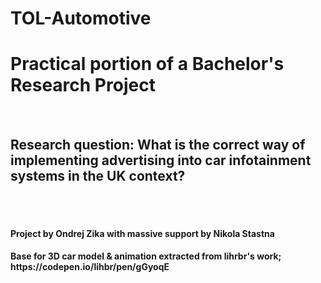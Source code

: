 # TOL-Automotive
<h1>Practical portion of a Bachelor's Research Project</h1>
<br>
<h2>Research question: What is the correct way of implementing advertising into car infotainment systems in the UK context?</h2>
<br>
<br>
<h4>Project by Ondrej Zika with massive support by Nikola Stastna</h4>
<h4>Base for 3D car model & animation extracted from lihrbr's work; https://codepen.io/lihbr/pen/gGyoqE</h4>